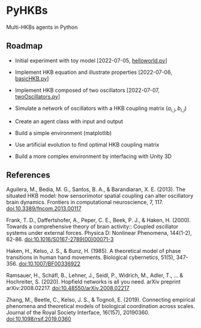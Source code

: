 
# PyHKBs

Multi-HKBs agents in Python

## Roadmap

- Initial experiment with toy model [2022-07-05, [helloworld.py](helloworld.py)]

- Implement HKB equation and illustrate properties [2022-07-06, [basicHKB.py](basicHKB.py)]

- Implement HKB composed of two oscillators [2022-07-07, [twoOscillators.py](twoOscillators.py)]

- Simulate a network of oscillators with a HKB coupling matrix ($a_{i,j}, b_{i,j}$)

- Create an agent class with input and output

- Build a simple environment (matplotlib)

- Use artificial evolution to find optimal HKB coupling matrix

- Build a more complex environment by interfacing with Unity 3D

## References

Aguilera, M., Bedia, M. G., Santos, B. A., & Barandiaran, X. E. (2013). The situated HKB model: how sensorimotor spatial coupling can alter oscillatory brain dynamics. Frontiers in computational neuroscience, 7, 117. [doi:10.3389/fncom.2013.00117](https://www.frontiersin.org/articles/10.3389/fncom.2013.00117/full)

Frank, T. D., Daffertshofer, A., Peper, C. E., Beek, P. J., & Haken, H. (2000). Towards a comprehensive theory of brain activity:: Coupled oscillator systems under external forces. Physica D: Nonlinear Phenomena, 144(1-2), 62-86. [doi:10.1016/S0167-2789(00)00071-3](https://www.sciencedirect.com/science/article/pii/S0167278900000713?via%3Dihub)

Haken, H., Kelso, J. S., & Bunz, H. (1985). A theoretical model of phase transitions in human hand movements. Biological cybernetics, 51(5), 347-356. [doi:10.1007/BF00336922](https://link.springer.com/article/10.1007/BF00336922)

Ramsauer, H., Schäfl, B., Lehner, J., Seidl, P., Widrich, M., Adler, T., ... & Hochreiter, S. (2020). Hopfield networks is all you need. arXiv preprint arXiv:2008.02217. [doi:10.48550/arXiv.2008.02217](https://arxiv.org/abs/2008.02217)

Zhang, M., Beetle, C., Kelso, J. S., & Tognoli, E. (2019). Connecting empirical phenomena and theoretical models of biological coordination across scales. Journal of the Royal Society Interface, 16(157), 20190360. [doi:10.1098/rsif.2019.0360](https://royalsocietypublishing.org/doi/full/10.1098/rsif.2019.0360)
